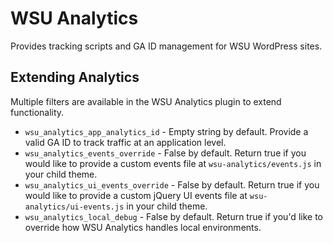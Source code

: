 # WSU Analytics

Provides tracking scripts and GA ID management for WSU WordPress sites.

## Extending Analytics

Multiple filters are available in the WSU Analytics plugin to extend functionality.

* `wsu_analytics_app_analytics_id` - Empty string by default. Provide a valid GA ID to track traffic at an application level.
* `wsu_analytics_events_override` - False by default. Return true if you would like to provide a custom events file at `wsu-analytics/events.js` in your child theme.
* `wsu_analytics_ui_events_override` - False by default. Return true if you would like to provide a custom jQuery UI events file at `wsu-analytics/ui-events.js` in your child theme.
* `wsu_analytics_local_debug` - False by default. Return true if you'd like to override how WSU Analytics handles local environments.